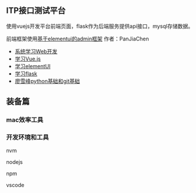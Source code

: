 ## ITP接口测试平台
使用vuejs开发平台前端页面，flask作为后端服务提供api接口，mysql存储数据。

前端框架使用[基于elementui的admin框架](https://github.com/PanJiaChen/vue-element-admin) 作者：PanJiaChen

- [系统学习Web开发](https://developer.mozilla.org/zh-CN/docs/Web)
- [学习Vue.js](https://cn.vuejs.org/)
- [学习elementUI](http://element-cn.eleme.io/#/zh-CN)
- [学习flask](http://flask.pocoo.org/)
- [廖雪峰python基础和git基础](https://www.liaoxuefeng.com/)

## 装备篇
### mac效率工具


### 开发环境和工具
nvm

nodejs

npm

vscode




